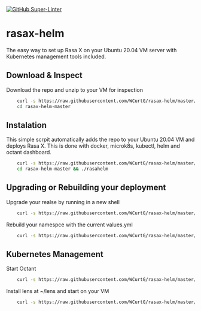 [![GitHub Super-Linter](https://github.com/WCurtG/rasax-helm/workflows/Lint%20Code%20Base/badge.svg)](https://github.com/marketplace/actions/super-linter)

# rasax-helm

The easy way to set up Rasa X on your Ubuntu 20.04 VM server with Kubernetes management tools included.

## Download & Inspect

Download the repo and unzip to your VM for inspection

```bash
    curl -s https://raw.githubusercontent.com/WCurtG/rasax-helm/master/download | sudo bash
    cd rasax-helm-master
```

## Instalation

This simple scrpit automatically adds the repo to your Ubuntu 20.04 VM and deploys Rasa X. This is done with docker, microk8s, kubectl, helm and octant dashboard.

```bash
    curl -s https://raw.githubusercontent.com/WCurtG/rasax-helm/master/download | sudo bash
    cd rasax-helm-master && ./rasahelm
```

## Upgrading or Rebuilding your deployment

Upgrade your realse by running in a new shell

```bash
    curl -s https://raw.githubusercontent.com/WCurtG/rasax-helm/master/upgrade | sudo bash
```

Rebuild your namespce with the current values.yml

```bash
    curl -s https://raw.githubusercontent.com/WCurtG/rasax-helm/master/rebuild | sudo bash
```

## Kubernetes Management

Start Octant

```bash
    curl -s https://raw.githubusercontent.com/WCurtG/rasax-helm/master/octant | sudo bash
```

Install lens at ~/lens and start on your VM

```bash
    curl -s https://raw.githubusercontent.com/WCurtG/rasax-helm/master/lens | sudo bash
```
